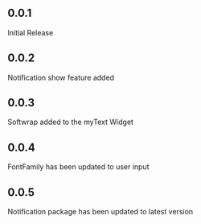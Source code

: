 ## 0.0.1

Initial Release

## 0.0.2

Notification show feature added

## 0.0.3

Softwrap added to the myText Widget

## 0.0.4

FontFamily has been updated to user input

## 0.0.5

Notification package has been updated to latest version
